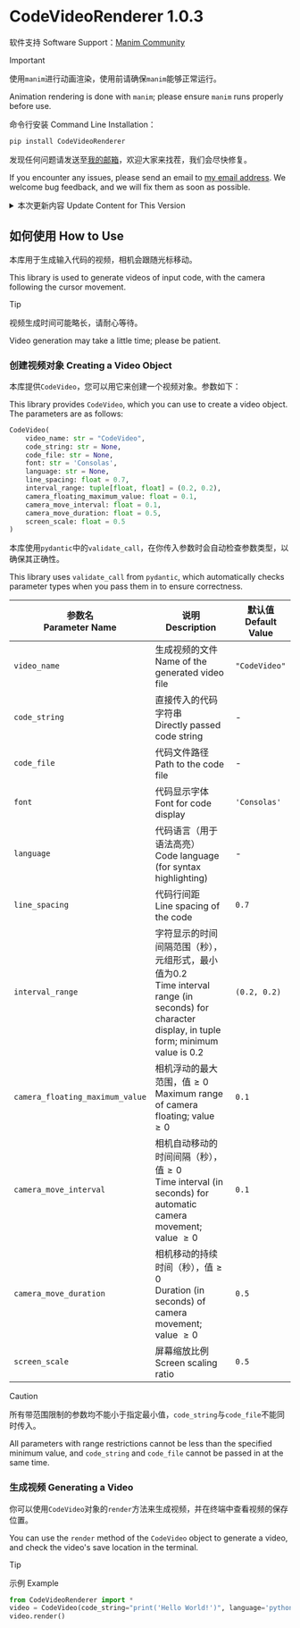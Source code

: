 # CodeVideoRenderer 1.0.3

软件支持 Software Support：[$`\text{Manim Community}`$
](https://www.manim.community)

> [!IMPORTANT]
> 使用`manim`进行动画渲染，使用前请确保`manim`能够正常运行。
> 
> Animation rendering is done with `manim`; please ensure `manim` runs properly before use.

命令行安装 Command Line Installation：
```bash
pip install CodeVideoRenderer
```

发现任何问题请发送至[我的邮箱](mailto:zhuchongjing_pypi@163.com)，欢迎大家来找茬，我们会尽快修复。

If you encounter any issues, please send an email to [my email address](mailto:zhuchongjing_pypi@163.com). We welcome bug feedback, and we will fix them as soon as possible.

<details>
    <summary>本次更新内容 Update Content for This Version</summary>

<br/>

> **修复 Fixes**
> - 代码偏移（`manim`自带bug）<br/>
>   Code offset (built-in `manim` bug)
> - 换行时相机不及时移动<br/>
>   Camera not moving promptly during line breaks
> - 光标在换行时不在开头停顿<br/>
>   Cursor not pausing at the start when wrapping to a new line
> 
> **更新 Updates**
> - 每行代码首尾空白字符不参与动画，以免增加动画时长<br/>
>   Leading and trailing whitespace in each code line do not participate in the animation to avoid increasing the animation duration
> - 当前行背景宽度更改<br/>
>   Adjustment of the background width for the current line
> - 新增`line_spacing`参数用于更改行距<br/>
>   Added the new `line_spacing` parameter to adjust line spacing
> 
> **优化 Optimizations**
> - 终端渲染信息<br/>
>   Terminal rendering information
> - 相机移动<br/>
>   Camera movement
</details>

## 如何使用 How to Use

本库用于生成输入代码的视频，相机会跟随光标移动。

This library is used to generate videos of input code, with the camera following the cursor movement.

> [!Tip]
> 视频生成时间可能略长，请耐心等待。
> 
> Video generation may take a little time; please be patient.

### 创建视频对象 Creating a Video Object

本库提供`CodeVideo`，您可以用它来创建一个视频对象。参数如下：

This library provides `CodeVideo`, which you can use to create a video object. The parameters are as follows:

```python
CodeVideo(
    video_name: str = "CodeVideo",
    code_string: str = None,
    code_file: str = None,
    font: str = 'Consolas',
    language: str = None,
    line_spacing: float = 0.7,
    interval_range: tuple[float, float] = (0.2, 0.2),
    camera_floating_maximum_value: float = 0.1,
    camera_move_interval: float = 0.1,
    camera_move_duration: float = 0.5,
    screen_scale: float = 0.5
)
```

本库使用`pydantic`中的`validate_call`，在你传入参数时会自动检查参数类型，以确保其正确性。

This library uses `validate_call` from `pydantic`, which automatically checks parameter types when you pass them in to ensure correctness.
    
| 参数名<br/>Parameter Name | 说明<br/>Description | 默认值<br/>Default Value |
| ---- | ---- | ---- |
| `video_name` | 生成视频的文件 <br/>Name of the generated video file | `"CodeVideo"` |
| `code_string` | 直接传入的代码字符串<br/>Directly passed code string | - |
| `code_file` | 代码文件路径<br/>Path to the code file | - |
| `font` | 代码显示字体<br/>Font for code display | `'Consolas'` |
| `language` | 代码语言（用于语法高亮）<br/>Code language (for syntax highlighting) | - |
| `line_spacing` | 代码行间距<br/>Line spacing of the code | `0.7` |
| `interval_range` | 字符显示的时间间隔范围（秒），元组形式，最小值为$`0.2`$<br/>Time interval range (in seconds) for character display, in tuple form; minimum value is $`0.2`$ | `(0.2, 0.2)` |
| `camera_floating_maximum_value` | 相机浮动的最大范围，值$`\geqslant 0`$<br/>Maximum range of camera floating; value $`\geqslant 0`$ | `0.1` |
| `camera_move_interval` | 相机自动移动的时间间隔（秒），值$`\geqslant 0`$<br/>Time interval (in seconds) for automatic camera movement; value $`\geqslant 0`$ | `0.1` |
| `camera_move_duration` | 相机移动的持续时间（秒），值$`\geqslant 0`$<br/>Duration (in seconds) of camera movement; value $`\geqslant 0`$ | `0.5` |
| `screen_scale` | 屏幕缩放比例<br/>Screen scaling ratio | `0.5` |

> [!CAUTION]
> 所有带范围限制的参数均不能小于指定最小值，`code_string`与`code_file`不能同时传入。
> 
> All parameters with range restrictions cannot be less than the specified minimum value, and `code_string` and `code_file` cannot be passed in at the same time.

### 生成视频 Generating a Video

你可以使用`CodeVideo`对象的`render`方法来生成视频，并在终端中查看视频的保存位置。

You can use the `render` method of the `CodeVideo` object to generate a video, and check the video's save location in the terminal.

> [!TIP]
> 示例 Example
> ```python
> from CodeVideoRenderer import *
> video = CodeVideo(code_string="print('Hello World!')", language='python')
> video.render()
> ```
